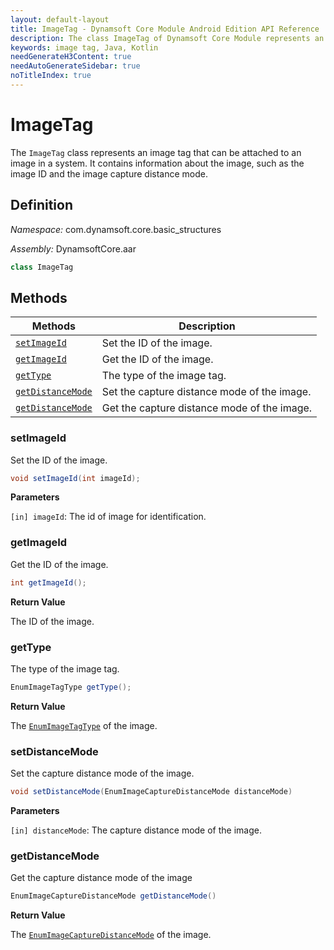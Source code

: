 ```yaml
---
layout: default-layout
title: ImageTag - Dynamsoft Core Module Android Edition API Reference
description: The class ImageTag of Dynamsoft Core Module represents an image tag that can be attached to an image in a system. It contains information about the image, such as the image ID and the image capture distance mode.
keywords: image tag, Java, Kotlin
needGenerateH3Content: true
needAutoGenerateSidebar: true
noTitleIndex: true
---
```


# ImageTag

The `ImageTag` class represents an image tag that can be attached to an image in a system. It contains information about the image, such as the image ID and the image capture distance mode.

## Definition

*Namespace:* com.dynamsoft.core.basic_structures

*Assembly:* DynamsoftCore.aar

```java
class ImageTag
```

## Methods

| Methods | Description |
| ------- | ----------- |
| [`setImageId`](#setimageid) | Set the ID of the image. |
| [`getImageId`](#getimageid) | Get the ID of the image. |
| [`getType`](#gettype) | The type of the image tag. |
| [`getDistanceMode`](#getdistancemode) | Set the capture distance mode of the image. |
| [`getDistanceMode`](#getdistancemode) | Get the capture distance mode of the image. |

### setImageId

Set the ID of the image.

```java
void setImageId(int imageId);
```

**Parameters**

`[in] imageId`: The id of image for identification.

### getImageId

Get the ID of the image.

```java
int getImageId();
```

**Return Value**

The ID of the image.

### getType

The type of the image tag.

```java
EnumImageTagType getType();
```

**Return Value**

The [`EnumImageTagType`]({{site.dcv_enumerations}}core/image-tag-type.html) of the image.

### setDistanceMode

Set the capture distance mode of the image.

```java
void setDistanceMode(EnumImageCaptureDistanceMode distanceMode)
```

**Parameters**

`[in] distanceMode`: The capture distance mode of the image.

### getDistanceMode

Get the capture distance mode of the image

```java
EnumImageCaptureDistanceMode getDistanceMode()
```

**Return Value**

The [`EnumImageCaptureDistanceMode`]({{site.dcv_enumerations}}core/image-capture-distance-mode.html) of the image.
